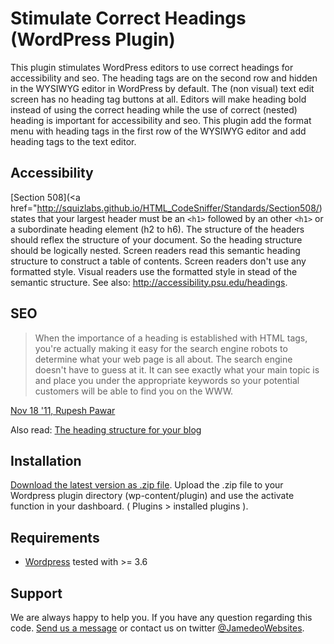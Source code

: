 Stimulate Correct Headings (WordPress Plugin)
=============================================

This plugin stimulates WordPress editors to use correct headings for accessibility and seo. The heading tags are on the second row and hidden in the WYSIWYG editor in WordPress by default. The (non visual) text edit screen has no heading tag buttons at all.
Editors will make heading bold instead of using the correct heading while the use of correct (nested) heading is important for accessibility and seo.
This plugin add the format menu with heading tags in the first row of the WYSIWYG editor and add heading tags to the text editor.

Accessibility
-------------

[Section 508](<a href="http://squizlabs.github.io/HTML_CodeSniffer/Standards/Section508/) states that your largest header must be an `<h1>` followed by an other `<h1>` or a subordinate heading element (h2 to h6). The structure of the headers should reflex the structure of your document. So the heading structure should be logically nested. Screen readers read this semantic heading structure to construct a table of contents. Screen readers don't use any formatted style. Visual readers use the formatted style in stead of the semantic structure. See also: <a href="http://accessibility.psu.edu/headings">http://accessibility.psu.edu/headings</a>.

SEO
---

> When the importance of a heading is established with HTML tags, you're actually making it easy for the search engine robots to determine what your web page is all about. The search engine doesn't have to guess at it. It can see exactly what your main topic is and place you under the appropriate keywords so your potential customers will be able to find you on the WWW.

[Nov 18 '11, Rupesh Pawar](http://stackoverflow.com/a/8178353/1596547) 

Also read: [The heading structure for your blog](http://yoast.com/blog-headings-structure/)

Installation
------------

[Download the latest version as .zip file](https://github.com/bassjobsen/stimulate-correct-headings/archive/master.zip). Upload the .zip file to your Wordpress plugin directory (wp-content/plugin) and use the activate function in your dashboard.
( Plugins > installed plugins ).


Requirements
---------
* [Wordpress](http://wordpress.org/download/) tested with >= 3.6

Support
-------

We are always happy to help you. If you have any question regarding this code. [Send us a message](http://www.jamedowebsites.nl/contact/) or contact us on twitter [@JamedeoWebsites](http://twitter.com/JamedeoWebsites).
